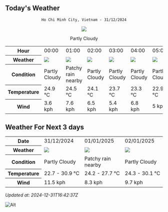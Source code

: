 ## Today's Weather
<div align="center">

`Ho Chi Minh City, Vietnam - 31/12/2024`

<img src="https://cdn.weatherapi.com/weather/64x64/day/116.png"/>

Partly Cloudy 

</div>


<table>
    <tr>
        <th>Hour</th>
          <td>00:00</div>   <td>01:00</div>   <td>02:00</div>   <td>03:00</div>   <td>04:00</div>   <td>05:00</div>   <td>06:00</div>   <td>07:00</div>   <td>08:00</div>   <td>09:00</div>   <td>10:00</div>   <td>11:00</div>   <td>12:00</div>   <td>13:00</div>   <td>14:00</div>   <td>15:00</div>   <td>16:00</div>   <td>17:00</div>   <td>18:00</div>   <td>19:00</div>   <td>20:00</div>   <td>21:00</div>   <td>22:00</div>   <td>$${\color{red}23:00}$$</td> 
    </tr>
    <tr>
        <th>Weather</th>
        <td><img src="https://cdn.weatherapi.com/weather/64x64/night/116.png"></img></td><td><img src="https://cdn.weatherapi.com/weather/64x64/night/176.png"></img></td><td><img src="https://cdn.weatherapi.com/weather/64x64/night/116.png"></img></td><td><img src="https://cdn.weatherapi.com/weather/64x64/night/116.png"></img></td><td><img src="https://cdn.weatherapi.com/weather/64x64/night/116.png"></img></td><td><img src="https://cdn.weatherapi.com/weather/64x64/night/116.png"></img></td><td><img src="https://cdn.weatherapi.com/weather/64x64/night/116.png"></img></td><td><img src="https://cdn.weatherapi.com/weather/64x64/day/116.png"></img></td><td><img src="https://cdn.weatherapi.com/weather/64x64/day/116.png"></img></td><td><img src="https://cdn.weatherapi.com/weather/64x64/day/113.png"></img></td><td><img src="https://cdn.weatherapi.com/weather/64x64/day/113.png"></img></td><td><img src="https://cdn.weatherapi.com/weather/64x64/day/113.png"></img></td><td><img src="https://cdn.weatherapi.com/weather/64x64/day/116.png"></img></td><td><img src="https://cdn.weatherapi.com/weather/64x64/day/116.png"></img></td><td><img src="https://cdn.weatherapi.com/weather/64x64/day/113.png"></img></td><td><img src="https://cdn.weatherapi.com/weather/64x64/day/113.png"></img></td><td><img src="https://cdn.weatherapi.com/weather/64x64/day/116.png"></img></td><td><img src="https://cdn.weatherapi.com/weather/64x64/day/116.png"></img></td><td><img src="https://cdn.weatherapi.com/weather/64x64/night/116.png"></img></td><td><img src="https://cdn.weatherapi.com/weather/64x64/night/116.png"></img></td><td><img src="https://cdn.weatherapi.com/weather/64x64/night/113.png"></img></td><td><img src="https://cdn.weatherapi.com/weather/64x64/night/113.png"></img></td><td><img src="https://cdn.weatherapi.com/weather/64x64/night/116.png"></img></td><td><img src="https://cdn.weatherapi.com/weather/64x64/night/113.png"></img></td>
    </tr>
    <tr>
        <th>Condition</th>
        <td width="200px">Partly Cloudy </td><td width="200px">Patchy rain nearby</td><td width="200px">Partly Cloudy </td><td width="200px">Partly Cloudy </td><td width="200px">Partly Cloudy </td><td width="200px">Partly Cloudy </td><td width="200px">Partly Cloudy </td><td width="200px">Partly Cloudy </td><td width="200px">Partly Cloudy </td><td width="200px">Sunny</td><td width="200px">Sunny</td><td width="200px">Sunny</td><td width="200px">Partly Cloudy </td><td width="200px">Partly Cloudy </td><td width="200px">Sunny</td><td width="200px">Sunny</td><td width="200px">Partly Cloudy </td><td width="200px">Partly Cloudy </td><td width="200px">Partly Cloudy </td><td width="200px">Partly Cloudy </td><td width="200px">Clear </td><td width="200px">Clear </td><td width="200px">Partly Cloudy </td><td width="200px">Clear</td>
    </tr>
    <tr>
        <th>Temperature</th>
        <td>24.9 °C</td><td>24.5 °C</td><td>24.1 °C</td><td>23.7 °C</td><td>23.3 °C</td><td>22.9 °C</td><td>22.7 °C</td><td>23.4 °C</td><td>25.1 °C</td><td>26.6 °C</td><td>28.3 °C</td><td>29.5 °C</td><td>30.4 °C</td><td>30.9 °C</td><td>30.5 °C</td><td>30.3 °C</td><td>30.2 °C</td><td>29 °C</td><td>27.3 °C</td><td>26.3 °C</td><td>25.9 °C</td><td>25.5 °C</td><td>24.9 °C</td><td>26.3 °C</td>
    </tr>
    <tr>
        <th>Wind</th>
        <td>3.6 kph</td><td>7.6 kph</td><td>6.5 kph</td><td>5.4 kph</td><td>6.8 kph</td><td>5 kph</td><td>4.7 kph</td><td>4.7 kph</td><td>4 kph</td><td>5.8 kph</td><td>9 kph</td><td>10.1 kph</td><td>11.2 kph</td><td>11.5 kph</td><td>8.3 kph</td><td>5 kph</td><td>4.3 kph</td><td>7.2 kph</td><td>10.4 kph</td><td>8.6 kph</td><td>5.8 kph</td><td>5 kph</td><td>2.5 kph</td><td>3.6 kph</td>
    </tr>
</table>


## Weather For Next 3 days


<table>
    <tr>
        <th>Date</th>
        <td>31/12/2024</td><td>01/01/2025</td><td>02/01/2025</td>
    </tr>
    <tr>
        <th>Weather</th>
        <td><img src="https://cdn.weatherapi.com/weather/64x64/day/116.png"></img></td><td><img src="https://cdn.weatherapi.com/weather/64x64/day/176.png"></img></td><td><img src="https://cdn.weatherapi.com/weather/64x64/day/116.png"></img></td>
    </tr>
    <tr>
        <th>Condition</th>
        <td width="200px">Partly Cloudy </td><td width="200px">Patchy rain nearby</td><td width="200px">Partly Cloudy </td>
    </tr>
    <tr>
        <th>Temperature</th>
        <td>22.7 -  30.9 °C</td><td>24.2 -  27.7 °C</td><td>24.3 -  30.1 °C</td>
    </tr>
    <tr>
        <th>Wind</th>
        <td>11.5 kph</td><td>8.3 kph</td><td>9.7 kph</td>
    </tr>
</table>


*Updated at: 2024-12-31T16:42:37Z*

![Alt](https://repobeats.axiom.co/api/embed/7d451ae2cdef1648d2e14e5cc714356b2ebae209.svg "Repobeats analytics image")